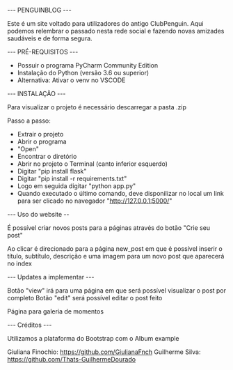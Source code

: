 --- PENGUINBLOG ---

Este é um site voltado para utilizadores do antigo ClubPenguin.
Aqui podemos relembrar o passado nesta rede social e fazendo novas amizades saudáveis e de forma segura.


--- PRÉ-REQUISITOS ---

 - Possuir o programa PyCharm Community Edition
 - Instalação do Python (versão 3.6 ou superior)
 - Alternativa: Ativar o venv no VSCODE

--- INSTALAÇÃO ---

Para visualizar o projeto é necessário descarregar a pasta .zip

Passo a passo: 
 - Extrair o projeto
 - Abrir o programa
 - "Open"
 - Encontrar o diretório
 - Abrir no projeto o Terminal (canto inferior esquerdo)
 - Digitar "pip install flask"
 - Digitar "pip install -r requirements.txt"
 - Logo em seguida digitar "python app.py"
 - Quando executado o último comando, deve disponilizar no local um link para ser clicado no navegador "http://127.0.0.1:5000/"

--- Uso do website --

É possível criar novos posts para a páginas através do botão "Crie seu post"

Ao clicar é direcionado para a página new_post em que é possível inserir o título, subtítulo, descrição e uma imagem para um novo post que aparecerá no index

--- Updates a implementar ---

Botão "view" irá para uma página em que será possível visualizar o post por completo
Botão "edit" será possível editar o post feito

Página para galeria de momentos

--- Créditos ---

Utilizamos a plataforma do Bootstrap com o Album example

Giuliana Finochio: https://github.com/GiulianaFnch
Guilherme Silva: https://github.com/Thats-GuilhermeDourado



    
    





